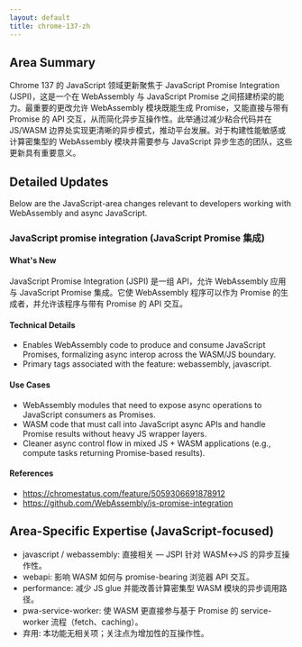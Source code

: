 ```yaml
---
layout: default
title: chrome-137-zh
---
```


## Area Summary

Chrome 137 的 JavaScript 领域更新聚焦于 JavaScript Promise Integration (JSPI)，这是一个在 WebAssembly 与 JavaScript Promise 之间搭建桥梁的能力。最重要的更改允许 WebAssembly 模块既能生成 Promise，又能直接与带有 Promise 的 API 交互，从而简化异步互操作性。此举通过减少粘合代码并在 JS/WASM 边界处实现更清晰的异步模式，推动平台发展。对于构建性能敏感或计算密集型的 WebAssembly 模块并需要参与 JavaScript 异步生态的团队，这些更新具有重要意义。

## Detailed Updates

Below are the JavaScript-area changes relevant to developers working with WebAssembly and async JavaScript.

### JavaScript promise integration (JavaScript Promise 集成)

#### What's New
JavaScript Promise Integration (JSPI) 是一组 API，允许 WebAssembly 应用与 JavaScript Promise 集成。它使 WebAssembly 程序可以作为 Promise 的生成者，并允许该程序与带有 Promise 的 API 交互。

#### Technical Details
- Enables WebAssembly code to produce and consume JavaScript Promises, formalizing async interop across the WASM/JS boundary.
- Primary tags associated with the feature: webassembly, javascript.

#### Use Cases
- WebAssembly modules that need to expose async operations to JavaScript consumers as Promises.
- WASM code that must call into JavaScript async APIs and handle Promise results without heavy JS wrapper layers.
- Cleaner async control flow in mixed JS + WASM applications (e.g., compute tasks returning Promise-based results).

#### References
- https://chromestatus.com/feature/5059306691878912
- https://github.com/WebAssembly/js-promise-integration

## Area-Specific Expertise (JavaScript-focused)

- javascript / webassembly: 直接相关 — JSPI 针对 WASM↔JS 的异步互操作性。
- webapi: 影响 WASM 如何与 promise-bearing 浏览器 API 交互。
- performance: 减少 JS glue 并能改善计算密集型 WASM 模块的异步调用路径。
- pwa-service-worker: 使 WASM 更直接参与基于 Promise 的 service-worker 流程（fetch、caching）。
- 弃用: 本功能无相关项；关注点为增加性的互操作性。
